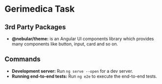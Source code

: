 # Gerimedica Task

## 3rd Party Packages
- **@nebular/theme:** is an Angular UI components library which provides many components like button, input, card and so on.

## Commands
- **Development server:** Run `ng serve --open` for a dev server.
- **Running end-to-end tests:** Run `ng e2e` to execute the end-to-end tests.
